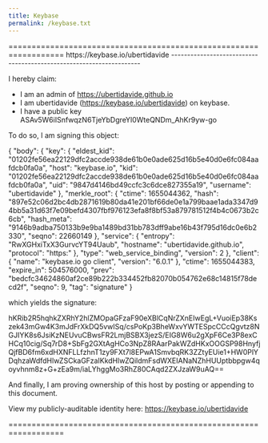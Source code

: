 ```yaml
---
title: Keybase
permalink: /keybase.txt
---
```


<p>
==================================================================
https://keybase.io/ubertidavide
--------------------------------------------------------------------

I hereby claim:

  * I am an admin of https://ubertidavide.github.io
  * I am ubertidavide (https://keybase.io/ubertidavide) on keybase.
  * I have a public key ASAv5W6iISnfwqzN6TjeYbDgreYl0WteQNDm_AhKr9yw-go

To do so, I am signing this object:

{
  "body": {
    "key": {
      "eldest_kid": "01202fe56ea22129dfc2accde938de61b0e0ade625d16b5e40d0e6fc084aafdcb0fa0a",
      "host": "keybase.io",
      "kid": "01202fe56ea22129dfc2accde938de61b0e0ade625d16b5e40d0e6fc084aafdcb0fa0a",
      "uid": "9847d4146bd49ccfc3c6dce827355a19",
      "username": "ubertidavide"
    },
    "merkle_root": {
      "ctime": 1655044362,
      "hash": "897e52c06d2bc4db2871619b80da41e201bf66de0e1a799baae1ada3347d94bb5a31d63f7e09befd4307fbf976123efa8f8bf53a879781512f4b4c0673b2c6cb",
      "hash_meta": "9146b9adba750133b9e9ba1489bd31bb783dff9abe16b43f795d16dc0e6b2330",
      "seqno": 22660149
    },
    "service": {
      "entropy": "RwXGHxiTxX3GurvcYT94Uaub",
      "hostname": "ubertidavide.github.io",
      "protocol": "https:"
    },
    "type": "web_service_binding",
    "version": 2
  },
  "client": {
    "name": "keybase.io go client",
    "version": "6.0.1"
  },
  "ctime": 1655044383,
  "expire_in": 504576000,
  "prev": "bedcfc34624860af2ce89b222b334452fb82070b054762e68c14815f78decd2f",
  "seqno": 9,
  "tag": "signature"
}

which yields the signature:

hKRib2R5hqhkZXRhY2hlZMOpaGFzaF90eXBlCqNrZXnEIwEgL+VuoiEp38Kszek43mGw4K3mJdFrXkDQ5vwISq/csPoKp3BheWxvYWTESpcCCcQgvtz8NGJIYK8s6JsiKzNEUvuCBwsFR2LmjBSBX3jezS/EIG8W6u2gXpF6Ce3P8exCHCq10cig/Sq7rD8+SbFg2GXtAgHCo3NpZ8RAarPakWZdHKxOOGSP98HnyfjQjfBD6fm6xdHXNFLLfzhnT1zy9FXt7l8EPwA1SmvbqRK3ZZtyEUie1+HW0PlYDqhzaWdfdHlwZSCkaGFzaIKkdHlwZQildmFsdWXEIANaNZhHUUptbbpgw4qoyvhnm8z+G+zEa9m/iaLYhggMo3RhZ80CAqd2ZXJzaW9uAQ==

And finally, I am proving ownership of this host by posting or
appending to this document.

View my publicly-auditable identity here: https://keybase.io/ubertidavide

==================================================================</p>